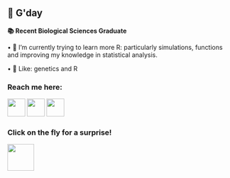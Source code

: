 
 ## 👋 G'day
 
 **__📚 Recent Biological Sciences Graduate__**

• 🌱 I’m currently trying to learn more R: particularly simulations, functions and improving my knowledge in statistical analysis.  

• 👀 Like: genetics and R



### Reach me here:

<a href="https://www.linkedin.com/in/katie-millar-15bb56236/"><img src="https://www.vectorlogo.zone/logos/linkedin/linkedin-icon.svg" width="40" height="40"/></a>
<a href="https://twitter.com/KatieMillar__"><img src="https://www.vectorlogo.zone/logos/twitter/twitter-icon.svg" width="40" height="40"/></a>
<a href="mailto:katie.millar@uea.ac.uk"><img src="https://upload.wikimedia.org/wikipedia/commons/d/df/Microsoft_Office_Outlook_%282018%E2%80%93present%29.svg" width="40" height="40"/></a>

### Click on the fly for a surprise!
<a href="https://www.instagram.com/drosothephila/?next=%2F"><img src="https://upload.wikimedia.org/wikipedia/commons/5/59/Drosophila_Female_ClipArt_-_MH.svg" width="60" height="60"/></a>
